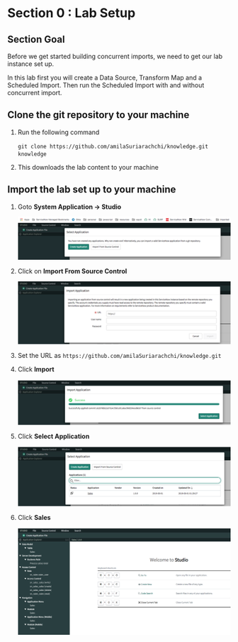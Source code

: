 # Section 0 : Lab Setup
## Section Goal

Before we get started building concurrent imports, we need to get our lab instance set up.

In this lab first you will create a Data Source, Transform Map and a Scheduled Import. Then run the Scheduled Import with and without concurrent import. 

## Clone the git repository to your machine

1. Run the following command

    `git clone https://github.com/amilaSuriarachchi/knowledge.git knowledge`

2. This downloads the lab content to your machine

## Import the lab set up to your machine

1. Goto **System Application -> Studio**

    ![](./images/section0/studio_initial.png)

2. Click on **Import From Source Control**
 
    ![](./images/section0/import_application.png)

3. Set the URL as `https://github.com/amilaSuriarachchi/knowledge.git`

4. Click **Import**

    ![](./images/section0/import_application_sucess.png)

5. Click **Select Application**

    ![](./images/section0/select_application.png)

6. Click **Sales**

    ![](./images/section0/sales.png)




